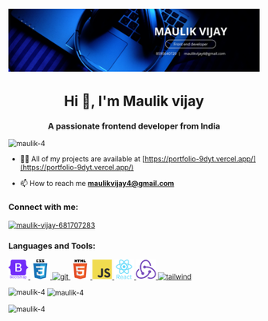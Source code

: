 ![logo](https://github.com/maulik-4/maulik-4/blob/main/GithubBanner.png.png)
<h1 align="center">Hi 👋, I'm Maulik vijay</h1>
<h3 align="center">A passionate frontend developer from India</h3>

<p align="left"> <img src="https://komarev.com/ghpvc/?username=maulik-4&label=Profile%20views&color=0e75b6&style=flat" alt="maulik-4" /> </p>

- 👨‍💻 All of my projects are available at [https://portfolio-9dyt.vercel.app/](https://portfolio-9dyt.vercel.app/)

- 📫 How to reach me **maulikvijay4@gmail.com**

<h3 align="left">Connect with me:</h3>
<p align="left">
<a href="https://linkedin.com/in/maulik-vijay-681707283" target="blank"><img align="center" src="https://raw.githubusercontent.com/rahuldkjain/github-profile-readme-generator/master/src/images/icons/Social/linked-in-alt.svg" alt="maulik-vijay-681707283" height="30" width="40" /></a>
</p>

<h3 align="left">Languages and Tools:</h3>
<p align="left"> <a href="https://getbootstrap.com" target="_blank" rel="noreferrer"> <img src="https://raw.githubusercontent.com/devicons/devicon/master/icons/bootstrap/bootstrap-plain-wordmark.svg" alt="bootstrap" width="40" height="40"/> </a> <a href="https://www.w3schools.com/css/" target="_blank" rel="noreferrer"> <img src="https://raw.githubusercontent.com/devicons/devicon/master/icons/css3/css3-original-wordmark.svg" alt="css3" width="40" height="40"/> </a> <a href="https://git-scm.com/" target="_blank" rel="noreferrer"> <img src="https://www.vectorlogo.zone/logos/git-scm/git-scm-icon.svg" alt="git" width="40" height="40"/> </a> <a href="https://www.w3.org/html/" target="_blank" rel="noreferrer"> <img src="https://raw.githubusercontent.com/devicons/devicon/master/icons/html5/html5-original-wordmark.svg" alt="html5" width="40" height="40"/> </a> <a href="https://developer.mozilla.org/en-US/docs/Web/JavaScript" target="_blank" rel="noreferrer"> <img src="https://raw.githubusercontent.com/devicons/devicon/master/icons/javascript/javascript-original.svg" alt="javascript" width="40" height="40"/> </a> <a href="https://reactjs.org/" target="_blank" rel="noreferrer"> <img src="https://raw.githubusercontent.com/devicons/devicon/master/icons/react/react-original-wordmark.svg" alt="react" width="40" height="40"/> </a> <a href="https://redux.js.org" target="_blank" rel="noreferrer"> <img src="https://raw.githubusercontent.com/devicons/devicon/master/icons/redux/redux-original.svg" alt="redux" width="40" height="40"/> </a> <a href="https://tailwindcss.com/" target="_blank" rel="noreferrer"> <img src="https://www.vectorlogo.zone/logos/tailwindcss/tailwindcss-icon.svg" alt="tailwind" width="40" height="40"/> </a> </p>

<p><img align="left" src="https://github-readme-stats.vercel.app/api/top-langs?username=maulik-4&show_icons=true&locale=en&layout=compact" alt="maulik-4" /></p>

<p>&nbsp;<img align="center" src="https://github-readme-stats.vercel.app/api?username=maulik-4&show_icons=true&locale=en" alt="maulik-4" /></p>

<p><img align="center" src="https://github-readme-streak-stats.herokuapp.com/?user=maulik-4&" alt="maulik-4" /></p>

